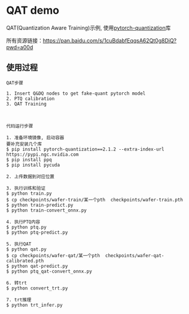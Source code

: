 # QAT demo
QAT(Quantization Aware Training)示例, 使用[pytorch-quantization](https://github.com/NVIDIA/TensorRT/tree/main/tools/pytorch-quantization)库

所有资源链接：https://pan.baidu.com/s/1cuBdabfEqqsA62Qt0g8DiQ?pwd=a00d 

## 使用过程
```shell
QAT步骤

1. Insert Q&DQ nodes to get fake-quant pytorch model
2. PTQ calibration
3. QAT Training



代码运行步骤

1. 准备环境镜像, 启动容器
要补充安装几个库
$ pip install pytorch-quantization==2.1.2 --extra-index-url https://pypi.ngc.nvidia.com
$ pip install ppq
$ pip install pycuda

2. 上传数据到对应位置 

3. 执行训练和验证 
$ python train.py
$ cp checkpoints/wafer-train/某一个pth  checkpoints/wafer-train.pth
$ python train-predict.py
$ python train-convert_onnx.py

4. 执行PTQ内容
$ python ptq.py
$ python ptq-predict.py

5. 执行QAT
$ python qat.py
$ cp checkpoints/wafer-qat/某一个pth  checkpoints/wafer-qat-calibrated.pth
$ python qat-predict.py
$ python ptq_qat-convert_onnx.py

6. 转trt
$ python convert_trt.py

7. trt推理
$ python trt_infer.py
```